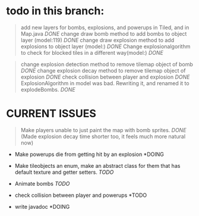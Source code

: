 
# todo in this branch:

> add new layers for bombs, explosions, and powerups in Tiled, and in Map.java *DONE*
> change draw bomb method to add bombs to object layer (model:119) *DONE*
> change draw explosion method to add explosions to object layer (model:) *DONE*
> Change explosionalgorithm to check for blocked tiles in a different way(model:) *DONE*

> change explosion detection method to remove tilemap object of bomb *DONE*
> change explosion decay method to remove tilemap object of explosion *DONE*
> check collision between player and explosion *DONE*
> ExplosionAlgorithm in model was bad. Rewriting it, and renamed it to explodeBombs. *DONE*


# CURRENT ISSUES

> Make players unable to just paint the map with bomb sprites. *DONE*
> (Made explosion decay time shorter too, it feels much more natural now)
- Make powerups die from getting hit by an explosion *DOING
- Make tileobjects an enum, make an abstract class for them that has default texture and getter setters. *TODO*
- Animate bombs *TODO*

- check collision between player and powerups *TODO
- write javadoc *DOING